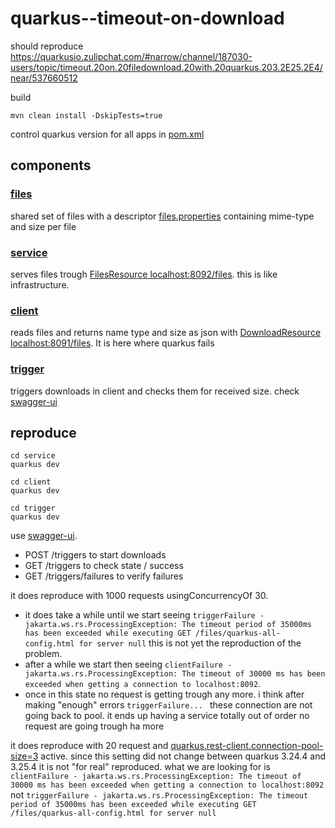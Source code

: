 # quarkus--timeout-on-download

should reproduce https://quarkusio.zulipchat.com/#narrow/channel/187030-users/topic/timeout.20on.20filedownload.20with.20quarkus.203.2E25.2E4/near/537660512

build
```
mvn clean install -DskipTests=true
```
control quarkus version for all apps in [pom.xml](pom.xml#L17)

## components

### [files](files)

shared set of files with a descriptor [files.properties](files/files.properties) containing mime-type and size per file

### [service](service)

serves files trough [FilesResource localhost:8092/files](service/src/main/java/org/acme/FilesResource.java). this is like infrastructure.

### [client](client)

reads files and returns name type and size as json with [DownloadResource  localhost:8091/files](client/src/main/java/org/acme/DownloadResource.java).
It is here where quarkus fails

### [trigger](trigger)

triggers downloads in client and checks them for received size.
check [swagger-ui](http://localhost:8080/q/dev-ui/io.quarkus.quarkus-smallrye-openapi/swagger-ui)

## reproduce 

```
cd service 
quarkus dev
```
```
cd client 
quarkus dev
```
```
cd trigger 
quarkus dev
```


use [swagger-ui](http://localhost:8080/q/dev-ui/io.quarkus.quarkus-smallrye-openapi/swagger-ui).

* POST /triggers to start downloads
* GET /triggers to check state / success
* GET /triggers/failures to verify failures
 
it does reproduce with 1000 requests usingConcurrencyOf 30. 
* it does take a while until we start seeing `triggerFailure - jakarta.ws.rs.ProcessingException: The timeout period of 35000ms has been exceeded while executing GET /files/quarkus-all-config.html for server null` this is not yet the reproduction of the problem. 
* after a while we start then seeing `clientFailure - jakarta.ws.rs.ProcessingException: The timeout of 30000 ms has been exceeded when getting a connection to localhost:8092`.
* once in this state no request is getting trough any more. 
  i think after making "enough" errors `triggerFailure... ` these connection are not going back to pool. 
  it ends up having a service totally out of order no request are going trough ha more

it does reproduce with 20 request and [quarkus.rest-client.connection-pool-size=3](client/src/main/resources/application.properties#L5) active.
since this setting did not change between quarkus 3.24.4 and 3.25.4 it is not "for real" reproduced.
what we are looking for is `clientFailure - jakarta.ws.rs.ProcessingException: The timeout of 30000 ms has been exceeded when getting a connection to localhost:8092`
not `triggerFailure - jakarta.ws.rs.ProcessingException: The timeout period of 35000ms has been exceeded while executing GET /files/quarkus-all-config.html for server null`
